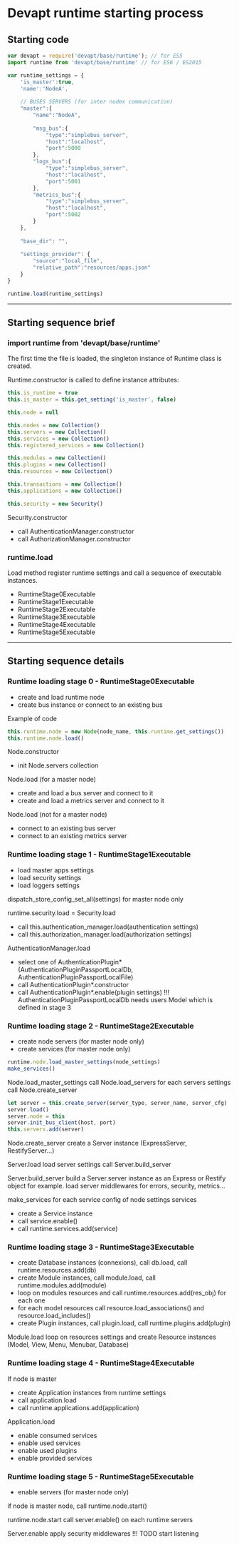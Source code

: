 # Devapt runtime starting process


## Starting code

```js
var devapt = require('devapt/base/runtime'); // for ES5
import runtime from 'devapt/base/runtime' // for ES6 / ES2015

var runtime_settings = {
	'is_master':true,
	'name':'NodeA',
	
	// BUSES SERVERS (for inter nodex communication)
	"master":{
		"name":"NodeA",
		
		"msg_bus":{
			"type":"simplebus_server",
			"host":"localhost",
			"port":5000
		},
		"logs_bus":{
			"type":"simplebus_server",
			"host":"localhost",
			"port":5001
		},
		"metrics_bus":{
			"type":"simplebus_server",
			"host":"localhost",
			"port":5002
		}
	},
	
	"base_dir": "",
	
	"settings_provider": {
		"source":"local_file",
		"relative_path":"resources/apps.json"
	}
}

runtime.load(runtime_settings)
```


---------------------
## Starting sequence brief

### import runtime from 'devapt/base/runtime'
The first time the file is loaded, the singleton instance of Runtime class is created.

Runtime.constructor is called to define instance attributes:
```js
this.is_runtime = true
this.is_master = this.get_setting('is_master', false)

this.node = null

this.nodes = new Collection()
this.servers = new Collection()
this.services = new Collection()
this.registered_services = new Collection()

this.modules = new Collection()
this.plugins = new Collection()
this.resources = new Collection()

this.transactions = new Collection()
this.applications = new Collection()

this.security = new Security()
```

Security.constructor
* call AuthenticationManager.constructor
* call AuthorizationManager.constructor


### runtime.load
Load method register runtime settings and call a sequence of executable instances.
* RuntimeStage0Executable
* RuntimeStage1Executable
* RuntimeStage2Executable
* RuntimeStage3Executable
* RuntimeStage4Executable
* RuntimeStage5Executable



---------------------
## Starting sequence details

### Runtime loading stage 0 - RuntimeStage0Executable
* create and load runtime node
* create bus instance or connect to an existing bus

Example of code
```js
this.runtime.node = new Node(node_name, this.runtime.get_settings())
this.runtime.node.load()
```


Node.constructor
* init Node.servers collection


Node.load (for a master node)
* create and load a bus server and connect to it
* create and load a metrics server and connect to it


Node.load (not for a master node)
* connect to an existing bus server
* connect to an existing metrics server



### Runtime loading stage 1 - RuntimeStage1Executable
* load master apps settings
* load security settings
* load loggers settings

dispatch_store_config_set_all(settings) for master node only

runtime.security.load = Security.load
* call this.authentication_manager.load(authentication settings)
* call this.authorization_manager.load(authorization settings)

AuthenticationManager.load
* select one of AuthenticationPlugin* (AuthenticationPluginPassportLocalDb, AuthenticationPluginPassportLocalFile)
* call AuthenticationPlugin*.constructor
* call AuthenticationPlugin*.enable(plugin settings)
!!! AuthenticationPluginPassportLocalDb needs users Model which is defined in stage 3


### Runtime loading stage 2 - RuntimeStage2Executable
* create node servers (for master node only)
* create services (for master node only)

```js
runtime.node.load_master_settings(node_settings)
make_services()
```


Node.load_master_settings
call Node.load_servers
for each servers settings call Node.create_server
```js
let server = this.create_server(server_type, server_name, server_cfg)
server.load()
server.node = this
server.init_bus_client(host, port)
this.servers.add(server)
```

Node.create_server
create a Server instance (ExpressServer, RestifyServer...)

Server.load
load server settings
call Server.build_server

Server.build_server
build a Server.server instance as an Express or Restify object for example.
load server middlewares for errors, security, metrics...

make_services
for each service config of node settings services
* create a Service instance
* call service.enable()
* call runtime.services.add(service)



### Runtime loading stage 3 - RuntimeStage3Executable
* create Database instances (connexions), call db.load, call runtime.resources.add(db)
* create Module instances, call module.load, call runtime.modules.add(module)
* loop on modules resources and call runtime.resources.add(res_obj) for each one
* for each model resources call resource.load_associations() and resource.load_includes()
* create Plugin instances, call plugin.load, call runtime.plugins.add(plugin)

Module.load
loop on resources settings and create Resource instances (Model, View, Menu, Menubar, Database)



### Runtime loading stage 4 - RuntimeStage4Executable
If node is master
* create Application instances from runtime settings
* call application.load
* call runtime.applications.add(application)

Application.load
* enable consumed services
* enable used services
* enable used plugins
* enable provided services




### Runtime loading stage 5 - RuntimeStage5Executable
* enable servers (for master node only)

if node is master node, call runtime.node.start()

runtime.node.start
call server.enable() on each runtime servers


Server.enable
apply security middlewares !!! TODO
start listening
